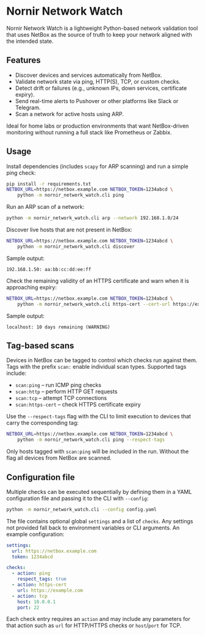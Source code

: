 # Nornir Network Watch

Nornir Network Watch is a lightweight Python-based network validation tool that uses NetBox as the source of truth to keep your network aligned with the intended state.

## Features

- Discover devices and services automatically from NetBox.
- Validate network state via ping, HTTP(S), TCP, or custom checks.
- Detect drift or failures (e.g., unknown IPs, down services, certificate expiry).
- Send real-time alerts to Pushover or other platforms like Slack or Telegram.
- Scan a network for active hosts using ARP.

Ideal for home labs or production environments that want NetBox-driven monitoring without running a full stack like Prometheus or Zabbix.

## Usage

Install dependencies (includes `scapy` for ARP scanning) and run a simple ping check:

```bash
pip install -r requirements.txt
NETBOX_URL=https://netbox.example.com NETBOX_TOKEN=1234abcd \
    python -m nornir_network_watch.cli ping
```

Run an ARP scan of a network:

```bash
python -m nornir_network_watch.cli arp --network 192.168.1.0/24
```

Discover live hosts that are not present in NetBox:

```bash
NETBOX_URL=https://netbox.example.com NETBOX_TOKEN=1234abcd \
    python -m nornir_network_watch.cli discover
```

Sample output:

```
192.168.1.50: aa:bb:cc:dd:ee:ff
```

Check the remaining validity of an HTTPS certificate and warn when it is
approaching expiry:

```bash
NETBOX_URL=https://netbox.example.com NETBOX_TOKEN=1234abcd \
    python -m nornir_network_watch.cli https-cert --cert-url https://example.com --warn-days 45
```

Sample output:

```
localhost: 10 days remaining (WARNING)
```

## Tag-based scans

Devices in NetBox can be tagged to control which checks run against them.
Tags with the prefix `scan:` enable individual scan types. Supported tags
include:

- `scan:ping` – run ICMP ping checks
- `scan:http` – perform HTTP GET requests
- `scan:tcp` – attempt TCP connections
- `scan:https-cert` – check HTTPS certificate expiry

Use the `--respect-tags` flag with the CLI to limit execution to devices that
carry the corresponding tag:

```bash
NETBOX_URL=https://netbox.example.com NETBOX_TOKEN=1234abcd \
    python -m nornir_network_watch.cli ping --respect-tags
```

Only hosts tagged with `scan:ping` will be included in the run. Without the
flag all devices from NetBox are scanned.

## Configuration file

Multiple checks can be executed sequentially by defining them in a YAML
configuration file and passing it to the CLI with ``--config``:

```bash
python -m nornir_network_watch.cli --config config.yaml
```

The file contains optional global ``settings`` and a list of ``checks``. Any
settings not provided fall back to environment variables or CLI arguments. An
example configuration:

```yaml
settings:
  url: https://netbox.example.com
  token: 1234abcd

checks:
  - action: ping
    respect_tags: true
  - action: https-cert
    url: https://example.com
  - action: tcp
    host: 10.0.0.1
    port: 22
```

Each check entry requires an ``action`` and may include any parameters for that
action such as ``url`` for HTTP/HTTPS checks or ``host``/``port`` for TCP.
